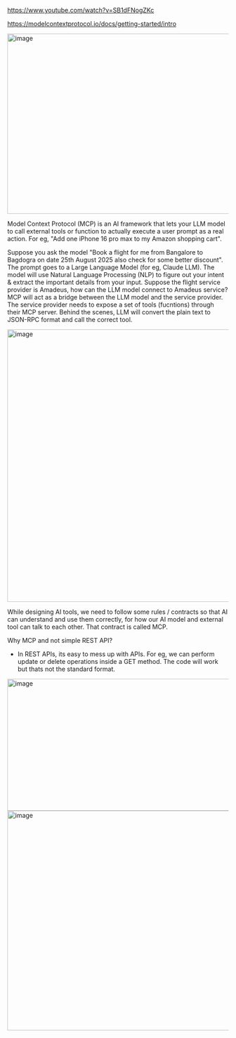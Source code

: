 https://www.youtube.com/watch?v=SB1dFNogZKc

https://modelcontextprotocol.io/docs/getting-started/intro

<img width="1510" height="410" alt="image" src="https://github.com/user-attachments/assets/800b8752-b48c-47cf-8878-fe413f3a12f6" />

Model Context Protocol (MCP) is an AI framework that lets your LLM model to call external tools or function to actually execute a user prompt as a real action. For eg, "Add one iPhone 16 pro max to my Amazon shopping cart".

Suppose you ask the model "Book a flight for me from Bangalore to Bagdogra on date 25th August 2025 also check for some better discount". The prompt goes to a Large Language Model (for eg, Claude LLM). The model will use Natural Language Processing (NLP) to figure out your intent & extract the important details from your input. Suppose the flight service provider is Amadeus, how can the LLM model connect to Amadeus service? MCP will act as a bridge between the LLM model and the service provider. The service provider needs to expose a set of tools (fucntions) through their MCP server. Behind the scenes, LLM will convert the plain text to JSON-RPC format and call the correct tool. 

<img width="1167" height="620" alt="image" src="https://github.com/user-attachments/assets/715991af-2394-4bfb-8909-8f12479d810b" />

While designing AI tools, we need to follow some rules / contracts so that AI can understand and use them correctly, for how our AI model and external tool can talk to each other. That contract is called MCP.

Why MCP and not simple REST API?
- In REST APIs, its easy to mess up with APIs. For eg, we can perform update or delete operations inside a GET method. The code will work but thats not the standard format.

<img width="600" height="300" alt="image" src="https://github.com/user-attachments/assets/b3e0e888-b83a-4cf5-bd6c-da1beb6c5beb" />

<img width="1000" height="500" alt="image" src="https://github.com/user-attachments/assets/f46eff7f-3bc9-4d99-bd17-5ba52c95b664" />

